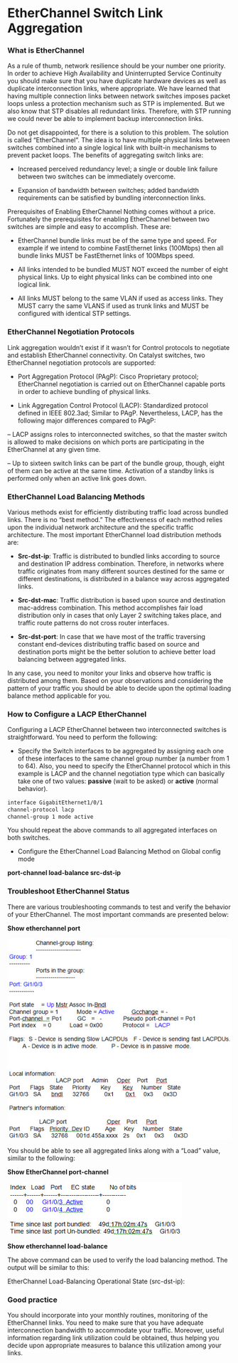 # EtherChannel Switch Link Aggregation

### What is EtherChannel

As a rule of thumb, network resilience should be your number one priority. In order to achieve High Availability and Uninterrupted Service Continuity you should make sure that you have duplicate hardware devices as well as duplicate interconnection links, where appropriate. We have learned that having multiple connection links between network switches imposes packet loops unless a protection mechanism such as STP is implemented. But we also know that STP disables all redundant links. Therefore, with STP running we could never be able to implement backup interconnection links.

Do not get disappointed, for there is a solution to this problem. The solution is called “EtherChannel”. The idea is to have multiple physical links between switches combined into a single logical link with built-in mechanisms to prevent packet loops. The benefits of aggregating switch links are:

- Increased perceived redundancy level; a single or double link failure between two switches can be immediately overcome.

- Expansion of bandwidth between switches; added bandwidth requirements can be satisfied by bundling interconnection links.

Prerequisites of Enabling EtherChannel
Nothing comes without a price. Fortunately the prerequisites for enabling EtherChannel between two switches are simple and easy to accomplish. These are:

- EtherChannel bundle links must be of the same type and speed. For example if we intend to combine FastEthernet links (100Mbps) then all bundle links MUST be FastEthernet links of 100Mbps speed.

- All links intended to be bundled MUST NOT exceed the number of eight physical links. Up to eight physical links can be combined into one logical link.

- All links MUST belong to the same VLAN if used as access links. They MUST carry the same VLANS if used as trunk links and MUST be configured with identical STP settings.

### EtherChannel Negotiation Protocols

Link aggregation wouldn’t exist if it wasn’t for Control protocols to negotiate and establish EtherChannel connectivity. On Catalyst switches, two EtherChannel negotiation protocols are supported:

- Port Aggregation Protocol (PAgP): Cisco Proprietary protocol; EtherChannel negotiation is carried out on EtherChannel capable ports in order to achieve bundling of physical links.

- Link Aggregation Control Protocol (LACP): Standardized protocol defined in IEEE 802.3ad; Similar to PAgP. Nevertheless, LACP, has the following major differences compared to PAgP:

– LACP assigns roles to interconnected switches, so that the master switch is allowed to make decisions on which ports are participating in the EtherChannel at any given time.

– Up to sixteen switch links can be part of the bundle group, though, eight of them can be active at the same time. Activation of a standby links is performed only when an active link goes down.

### EtherChannel Load Balancing Methods

Various methods exist for efficiently distributing traffic load across bundled links. There is no “best method.” The effectiveness of each method relies upon the individual network architecture and the specific traffic architecture. The most important EtherChannel load distribution methods are:

- **Src-dst-ip**: Traffic is distributed to bundled links according to source and destination IP address combination. Therefore, in networks where traffic originates from many different sources destined for the same or different destinations, is distributed in a balance way across aggregated links.

- **Src-dst-mac**: Traffic distribution is based upon source and destination mac-address combination. This method accomplishes fair load distribution only in cases that only Layer 2 switching takes place, and traffic route patterns do not cross router interfaces.

- **Src-dst-port**: In case that we have most of the traffic traversing constant end-devices distributing traffic based on source and destination ports might be the better solution to achieve better load balancing between aggregated links.

In any case, you need to monitor your links and observe how traffic is distributed among them. Based on your observations and considering the pattern of your traffic you should be able to decide upon the optimal loading balance method applicable for you.

### How to Configure a LACP EtherChannel

Configuring a LACP EtherChannel between two interconnected switches is straightforward. You need to perform the following:

- Specify the Switch interfaces to be aggregated by assigning each one of these interfaces to the same channel group number (a number from 1 to 64). Also, you need to specify the EtherChannel protocol which in this example is LACP and the channel negotiation type which can basically take one of two values: **passive** (wait to be asked) or **active** (normal behavior).

```
interface GigabitEthernet1/0/1
channel-protocol lacp
channel-group 1 mode active
```

You should repeat the above commands to all aggregated interfaces on both switches.

- Configure the EtherChannel Load Balancing Method on Global config mode

**port-channel load-balance src-dst-ip**

### Troubleshoot EtherChannel Status

There are various troubleshooting commands to test and verify the behavior of your EtherChannel. The most important commands are presented below:

**Show etherchannel port**

![](assets/24.jpg)

You should be able to see all aggregated links along with a “Load” value, similar to the following:

**Show EtherChannel port-channel**

![](assets/33.jpg)

**Show etherchannel load-balance**

The above command can be used to verify the load balancing method. The output will be similar to this:

EtherChannel Load-Balancing Operational State (src-dst-ip):

### Good practice

You should incorporate into your monthly routines, monitoring of the EtherChannel links. You need to make sure that you have adequate interconnection bandwidth to accommodate your traffic. Moreover, useful information regarding link utilization could be obtained, thus helping you decide upon appropriate measures to balance this utilization among your links.
